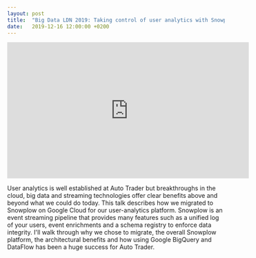 ```yaml
---
layout: post
title:  "Big Data LDN 2019: Taking control of user analytics with Snowplow"
date:   2019-12-16 12:00:00 +0200
---
```


<iframe width="560" height="315" src="https://www.youtube.com/embed/-gMuC1LCY50?si=BbLTbVRWBEVEnx3B" title="YouTube video player" frameborder="0" allow="accelerometer; autoplay; clipboard-write; encrypted-media; gyroscope; picture-in-picture; web-share" referrerpolicy="strict-origin-when-cross-origin" allowfullscreen></iframe>

User analytics is well established at Auto Trader but breakthroughs in the cloud, big data and streaming technologies offer clear benefits above and beyond what we could do today. This talk describes how we migrated to Snowplow on Google Cloud for our user-analytics platform. Snowplow is an event streaming pipeline that provides many features such as a unified log of your users, event enrichments and a schema registry to enforce data integrity. I'll walk through why we chose to migrate, the overall Snowplow platform, the architectural benefits and how using Google BigQuery and DataFlow has been a huge success for Auto Trader.